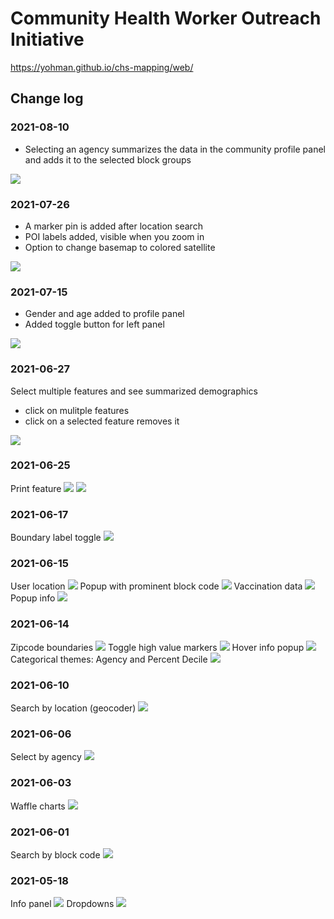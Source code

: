 # Community Health Worker Outreach Initiative

https://yohman.github.io/chs-mapping/web/

## Change log

### 2021-08-10

- Selecting an agency summarizes the data in the community profile panel and adds it to the selected block groups

<img src="logs/2021-08-10 agency summary.png">

### 2021-07-26

- A marker pin is added after location search
- POI labels added, visible when you zoom in
- Option to change basemap to colored satellite

<img src="logs/2021-07-26 search pin.png">

### 2021-07-15

- Gender and age added to profile panel
- Added toggle button for left panel

<img src="logs/2021-07-15 gender age toggle.png">

### 2021-06-27
Select multiple features and see summarized demographics
- click on mulitple features
- click on a selected feature removes it

<img src="logs/2021-06-27 multiple feature select.png">

### 2021-06-25
Print feature
<img src="logs/2021-06-25 print1.png">
<img src="logs/2021-06-25 print2.png">

### 2021-06-17
Boundary label toggle
<img src="logs/2021-06-17 boundary toggle.png">

### 2021-06-15
User location
<img src="logs/2021-06-15 user location.png">
Popup with prominent block code
<img src="logs/2021-06-15 popup cleanup.png">
Vaccination data
<img src="logs/2021-06-15 vaccination data.png">
Popup info
<img src="logs/2021-06-15 popup w community info.png">

### 2021-06-14
Zipcode boundaries
<img src="logs/2021-06-14 zipcodes.png">
Toggle high value markers
<img src="logs/2021-06-14 toggle.png">
Hover info popup
<img src="logs/2021-06-14 GEOID label on hover.png">
Categorical themes: Agency and Percent Decile
<img src="logs/2021-06-14 categorical themes.png">

### 2021-06-10
Search by location (geocoder)
<img src="logs/2021-06-10 geocoder.png">

### 2021-06-06
Select by agency
<img src="logs/2021-06-06 select by org.png">

### 2021-06-03
Waffle charts
<img src="logs/2021-06-03 waffle charts.png">

### 2021-06-01
Search by block code
<img src="logs/2021-06-01 block code search.png">

### 2021-05-18
Info panel
<img src="logs/2021-05-18 infopanel.png">
Dropdowns
<img src="logs/2021-05-15 dropdowns.png">